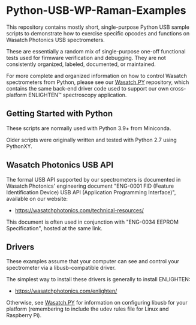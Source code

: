 # Python-USB-WP-Raman-Examples

This repository contains mostly short, single-purpose Python USB sample scripts 
to demonstrate how to exercise specific opcodes and functions on Wasatch 
Photonics USB spectrometers.

These are essentially a random mix of single-purpose one-off functional tests 
used for firmware verification and debugging.  They are not consistently
organized, labeled, documented, or maintained.

For more complete and organized information on how to control Wasatch
spectrometers from Python, please see our [Wasatch.PY](https://github.com/WasatchPhotonics/Wasatch.PY) repository,
which contains the same back-end driver code used to support our own 
cross-platform ENLIGHTEN&trade; spectroscopy application.

## Getting Started with Python

These scripts are normally used with Python 3.9+ from Miniconda.

Older scripts were originally written and tested with Python 2.7
using PythonXY.

## Wasatch Photonics USB API

The formal USB API supported by our spectrometers is documented in Wasatch 
Photonics' engineering document "ENG-0001 FID (Feature Identification Device)
USB API (Application Programming Interface)", available on our website:

- https://wasatchphotonics.com/technical-resources/

This document is often used in conjunction with "ENG-0034 EEPROM Specification",
hosted at the same link.

## Drivers

These examples assume that your computer can see and control your spectrometer
via a libusb-compatible driver.

The simplest way to install these drivers is generally to install ENLIGHTEN:

- https://wasatchphotonics.com/enlighten/

Otherwise, see [Wasatch.PY](https://github.com/WasatchPhotonics/Wasatch.PY) for
information on configuring libusb for your platform (remembering to include the
udev rules file for Linux and Raspberry Pi).
